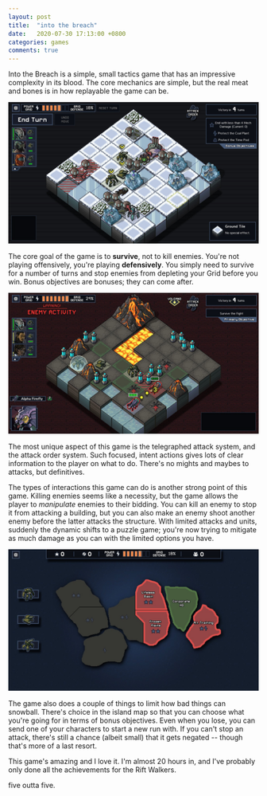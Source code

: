 ```yaml
---
layout: post
title:  "into the breach"
date:   2020-07-30 17:13:00 +0800
categories: games
comments: true
---
```


Into the Breach is a simple, small tactics game that has an impressive complexity in its blood. The core mechanics are simple, but the real meat and bones is in how replayable the game can be.<!--more-->

![itb1](\assets\images\games\20200730172635_1.jpg)

The core goal of the game is to **survive**, not to kill enemies. You're not playing offensively, you're playing **defensively**. You simply need to survive for a number of turns and stop enemies from depleting your Grid before you win. Bonus objectives are bonuses; they can come after.

![itb2](\assets\images\games\20200730183637_1.jpg)

The most unique aspect of this game is the telegraphed attack system, and the attack order system. Such focused, intent actions gives lots of clear information to the player on what to do. There's no mights and maybes to attacks, but definitives. 

The types of interactions this game can do is another strong point of this game. Killing enemies seems like a necessity, but the game allows the player to *manipulate* enemies to their bidding. You can kill an enemy to stop it from attacking a building, but you can also make an enemy shoot another enemy before the latter attacks the structure. With limited attacks and units, suddenly the dynamic shifts to a puzzle game; you're now trying to mitigate as much damage as you can with the limited options you have. 

![itb0](\assets\images\games\20200730171845_1.jpg)

The game also does a couple of things to limit how bad things can snowball. There's choice in the island map so that you can choose what you're going for in terms of bonus objectives. Even when you lose, you can send one of your characters to start a new run with. If you can't stop an attack, there's still a chance (albeit small) that it gets negated -- though that's more of a last resort. 

This game's amazing and I love it. I'm almost 20 hours in, and I've probably only done all the achievements for the Rift Walkers.

five outta five.